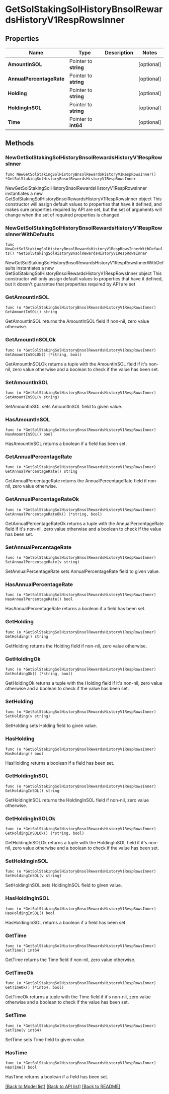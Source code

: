 # GetSolStakingSolHistoryBnsolRewardsHistoryV1RespRowsInner

## Properties

Name | Type | Description | Notes
------------ | ------------- | ------------- | -------------
**AmountInSOL** | Pointer to **string** |  | [optional] 
**AnnualPercentageRate** | Pointer to **string** |  | [optional] 
**Holding** | Pointer to **string** |  | [optional] 
**HoldingInSOL** | Pointer to **string** |  | [optional] 
**Time** | Pointer to **int64** |  | [optional] 

## Methods

### NewGetSolStakingSolHistoryBnsolRewardsHistoryV1RespRowsInner

`func NewGetSolStakingSolHistoryBnsolRewardsHistoryV1RespRowsInner() *GetSolStakingSolHistoryBnsolRewardsHistoryV1RespRowsInner`

NewGetSolStakingSolHistoryBnsolRewardsHistoryV1RespRowsInner instantiates a new GetSolStakingSolHistoryBnsolRewardsHistoryV1RespRowsInner object
This constructor will assign default values to properties that have it defined,
and makes sure properties required by API are set, but the set of arguments
will change when the set of required properties is changed

### NewGetSolStakingSolHistoryBnsolRewardsHistoryV1RespRowsInnerWithDefaults

`func NewGetSolStakingSolHistoryBnsolRewardsHistoryV1RespRowsInnerWithDefaults() *GetSolStakingSolHistoryBnsolRewardsHistoryV1RespRowsInner`

NewGetSolStakingSolHistoryBnsolRewardsHistoryV1RespRowsInnerWithDefaults instantiates a new GetSolStakingSolHistoryBnsolRewardsHistoryV1RespRowsInner object
This constructor will only assign default values to properties that have it defined,
but it doesn't guarantee that properties required by API are set

### GetAmountInSOL

`func (o *GetSolStakingSolHistoryBnsolRewardsHistoryV1RespRowsInner) GetAmountInSOL() string`

GetAmountInSOL returns the AmountInSOL field if non-nil, zero value otherwise.

### GetAmountInSOLOk

`func (o *GetSolStakingSolHistoryBnsolRewardsHistoryV1RespRowsInner) GetAmountInSOLOk() (*string, bool)`

GetAmountInSOLOk returns a tuple with the AmountInSOL field if it's non-nil, zero value otherwise
and a boolean to check if the value has been set.

### SetAmountInSOL

`func (o *GetSolStakingSolHistoryBnsolRewardsHistoryV1RespRowsInner) SetAmountInSOL(v string)`

SetAmountInSOL sets AmountInSOL field to given value.

### HasAmountInSOL

`func (o *GetSolStakingSolHistoryBnsolRewardsHistoryV1RespRowsInner) HasAmountInSOL() bool`

HasAmountInSOL returns a boolean if a field has been set.

### GetAnnualPercentageRate

`func (o *GetSolStakingSolHistoryBnsolRewardsHistoryV1RespRowsInner) GetAnnualPercentageRate() string`

GetAnnualPercentageRate returns the AnnualPercentageRate field if non-nil, zero value otherwise.

### GetAnnualPercentageRateOk

`func (o *GetSolStakingSolHistoryBnsolRewardsHistoryV1RespRowsInner) GetAnnualPercentageRateOk() (*string, bool)`

GetAnnualPercentageRateOk returns a tuple with the AnnualPercentageRate field if it's non-nil, zero value otherwise
and a boolean to check if the value has been set.

### SetAnnualPercentageRate

`func (o *GetSolStakingSolHistoryBnsolRewardsHistoryV1RespRowsInner) SetAnnualPercentageRate(v string)`

SetAnnualPercentageRate sets AnnualPercentageRate field to given value.

### HasAnnualPercentageRate

`func (o *GetSolStakingSolHistoryBnsolRewardsHistoryV1RespRowsInner) HasAnnualPercentageRate() bool`

HasAnnualPercentageRate returns a boolean if a field has been set.

### GetHolding

`func (o *GetSolStakingSolHistoryBnsolRewardsHistoryV1RespRowsInner) GetHolding() string`

GetHolding returns the Holding field if non-nil, zero value otherwise.

### GetHoldingOk

`func (o *GetSolStakingSolHistoryBnsolRewardsHistoryV1RespRowsInner) GetHoldingOk() (*string, bool)`

GetHoldingOk returns a tuple with the Holding field if it's non-nil, zero value otherwise
and a boolean to check if the value has been set.

### SetHolding

`func (o *GetSolStakingSolHistoryBnsolRewardsHistoryV1RespRowsInner) SetHolding(v string)`

SetHolding sets Holding field to given value.

### HasHolding

`func (o *GetSolStakingSolHistoryBnsolRewardsHistoryV1RespRowsInner) HasHolding() bool`

HasHolding returns a boolean if a field has been set.

### GetHoldingInSOL

`func (o *GetSolStakingSolHistoryBnsolRewardsHistoryV1RespRowsInner) GetHoldingInSOL() string`

GetHoldingInSOL returns the HoldingInSOL field if non-nil, zero value otherwise.

### GetHoldingInSOLOk

`func (o *GetSolStakingSolHistoryBnsolRewardsHistoryV1RespRowsInner) GetHoldingInSOLOk() (*string, bool)`

GetHoldingInSOLOk returns a tuple with the HoldingInSOL field if it's non-nil, zero value otherwise
and a boolean to check if the value has been set.

### SetHoldingInSOL

`func (o *GetSolStakingSolHistoryBnsolRewardsHistoryV1RespRowsInner) SetHoldingInSOL(v string)`

SetHoldingInSOL sets HoldingInSOL field to given value.

### HasHoldingInSOL

`func (o *GetSolStakingSolHistoryBnsolRewardsHistoryV1RespRowsInner) HasHoldingInSOL() bool`

HasHoldingInSOL returns a boolean if a field has been set.

### GetTime

`func (o *GetSolStakingSolHistoryBnsolRewardsHistoryV1RespRowsInner) GetTime() int64`

GetTime returns the Time field if non-nil, zero value otherwise.

### GetTimeOk

`func (o *GetSolStakingSolHistoryBnsolRewardsHistoryV1RespRowsInner) GetTimeOk() (*int64, bool)`

GetTimeOk returns a tuple with the Time field if it's non-nil, zero value otherwise
and a boolean to check if the value has been set.

### SetTime

`func (o *GetSolStakingSolHistoryBnsolRewardsHistoryV1RespRowsInner) SetTime(v int64)`

SetTime sets Time field to given value.

### HasTime

`func (o *GetSolStakingSolHistoryBnsolRewardsHistoryV1RespRowsInner) HasTime() bool`

HasTime returns a boolean if a field has been set.


[[Back to Model list]](../README.md#documentation-for-models) [[Back to API list]](../README.md#documentation-for-api-endpoints) [[Back to README]](../README.md)


